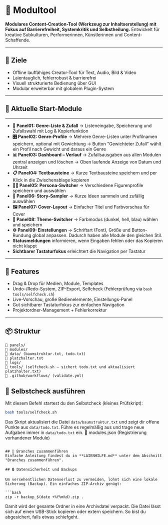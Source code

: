 # 🧰 Modultool

**Modulares Content-Creation-Tool (Werkzeug zur Inhaltserstellung) mit Fokus auf Barrierefreiheit, Systemkritik und Selbstheilung.**
Entwickelt für kreative Subkulturen, Performerinnen, Künstlerinnen und Content-Schaffende.

---

## 🎯 Ziele

- Offline lauffähiges Creator-Tool für Text, Audio, Bild & Video
- Laientauglich, fehlerrobust & barrierefrei
- Visuell strukturierte Bedienung über GUI
- Modular erweiterbar mit globalem Plugin-System

---

## 🧩 Aktuelle Start-Module

---
- **📝 Panel01: Genre-Liste & Zufall**
  → Listeneingabe, Speicherung und Zufallswahl mit Log & Kopierfunktion
- **🎛 Panel02: Genre-Profile**
  → Mehrere Genre-Listen unter Profilnamen speichern, optional mit Gewichtung
  → Button "Gewichteter Zufall" wählt ein Profil nach Gewicht und daraus ein Genre
 - **📊 Panel03: Dashboard – Verlauf**
  → Zufallsausgaben aus allen Modulen zentral anzeigen und löschen
  → Oben laufende Anzeige von Datum und Uhrzeit
- **📋 Panel04: Textbausteine**
  → Kurze Textbausteine speichern und per Klick in die Zwischenablage kopieren
- **🧑‍🎤 Panel05: Persona-Switcher**
  → Verschiedene Figurenprofile speichern und auswählen
- **🖖 Panel06: Story-Sampler**
  → Kurze Ideen sammeln und zufällig auswählen
- **🖼️ Panel07: Cover-Layout**
  → Einfacher Titel und Farbvorschau für Cover
- **🎨 Panel08: Theme-Switcher**
  → Farbmodus (dunkel, hell, blau) wählen und speichern
- **⚙️ Panel09: Einstellungen**
  → Schriftart (Font), Größe und Button-Rundung global anpassen. Dadurch haben alle Module den gleichen Stil.
- **Statusmeldungen** informieren, wenn Eingaben fehlen oder das Kopieren nicht klappt
- **Sichtbarer Tastaturfokus** erleichtert die Navigation per Tastatur
---

## 🧠 Features

- Drag & Drop für Medien, Module, Templates
- Undo-/Redo-System, ZIP-Export, Selfcheck (Fehlerprüfung via `bash tools/selfcheck.sh`)
- Live-Vorschau, große Bedienelemente, Einstellungs-Panel
- Gut sichtbarer Tastaturfokus zur einfachen Navigation
- Projektordner-Management + Fehlerkorrektur

---

## 📦 Struktur

```text
📁 panels/
📁 modules/
📁 data/ (baumstruktur.txt, todo.txt)
📄 platzhalter.txt
📁 logs/
📁 tools/ (selfcheck.sh – sichert todo.txt und aktualisiert platzhalter.txt)
📁 .github/workflows/ (validate.yml)
```

## 🧪 Selbstcheck ausführen

Mit diesem Befehl startest du den Selbstcheck (kleines Prüfskript):

```bash
bash tools/selfcheck.sh
```

Das Skript aktualisiert die Datei `data/baumstruktur.txt` und zeigt dir offene Punkte aus `data/todo.txt`. Führe es regelmäßig aus und trage neue Aufgaben immer in `data/todo.txt` ein.
📄 modules.json (Registrierung vorhandener Module)
```

## 🔀 Branches zusammenführen
Einfache Anleitung findest du in **LAIENHILFE.md** unter dem Abschnitt "Branches zusammenführen".

## 🔒 Datensicherheit und Backups

Um versehentlichen Datenverlust zu vermeiden, lohnt sich eine lokale Sicherung (Backup). Ein einfaches ZIP-Archiv genügt:

```bash
zip -r backup_$(date +%Y%m%d).zip .
```

Damit wird der gesamte Ordner in eine Archivdatei verpackt. Die Datei lässt sich auf einen USB-Stick kopieren oder extern speichern. So bist du abgesichert, falls etwas schiefgeht.

